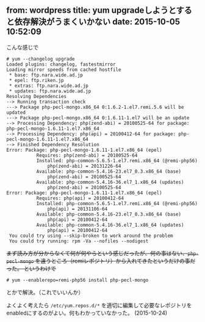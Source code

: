 from: wordpress
title: yum upgradeしようとすると依存解決がうまくいかない
date: 2015-10-05 10:52:09
--
こんな感じで

    # yum --changelog upgrade
    Loaded plugins: changelog, fastestmirror
    Loading mirror speeds from cached hostfile
     * base: ftp.nara.wide.ad.jp
     * epel: ftp.riken.jp
     * extras: ftp.nara.wide.ad.jp
     * updates: ftp.nara.wide.ad.jp
    Resolving Dependencies
    --> Running transaction check
    ---> Package php-pecl-mongo.x86_64 0:1.6.2-1.el7.remi.5.6 will be updated
    ---> Package php-pecl-mongo.x86_64 0:1.6.11-1.el7 will be an update
    --> Processing Dependency: php(zend-abi) = 20100525-64 for package: php-pecl-mongo-1.6.11-1.el7.x86_64
    --> Processing Dependency: php(api) = 20100412-64 for package: php-pecl-mongo-1.6.11-1.el7.x86_64
    --> Finished Dependency Resolution
    Error: Package: php-pecl-mongo-1.6.11-1.el7.x86_64 (epel)
               Requires: php(zend-abi) = 20100525-64
               Installed: php-common-5.6.5-1.el7.remi.x86_64 (@remi-php56)
                   php(zend-abi) = 20131226-64
               Available: php-common-5.4.16-23.el7_0.3.x86_64 (base)
                   php(zend-abi) = 20100525-64
               Available: php-common-5.4.16-36.el7_1.x86_64 (updates)
                   php(zend-abi) = 20100525-64
    Error: Package: php-pecl-mongo-1.6.11-1.el7.x86_64 (epel)
               Requires: php(api) = 20100412-64
               Installed: php-common-5.6.5-1.el7.remi.x86_64 (@remi-php56)
                   php(api) = 20131106-64
               Available: php-common-5.4.16-23.el7_0.3.x86_64 (base)
                   php(api) = 20100412-64
               Available: php-common-5.4.16-36.el7_1.x86_64 (updates)
                   php(api) = 20100412-64
     You could try using --skip-broken to work around the problem
     You could try running: rpm -Va --nofiles --nodigest

<!--more-->

<del datetime="2015-10-24T04:38:32+00:00">まず読み方が分からなくて何が何やらという感じだったが、何の事はない、`php-pecl-mongo` を違うところ（remiレポジトリ）から入れてきたというだけの事だった。
というわけで

    # yum --enablerepo=remi-php56 install php-pecl-mongo

とかで解決。（これでいいんか）</del>

よくよく考えたら `/etc/yum.repos.d/*` を適切に編集して必要なレポジトリをenabledにするのがよい。何もわかっていなかった。 (2015-10-24)
